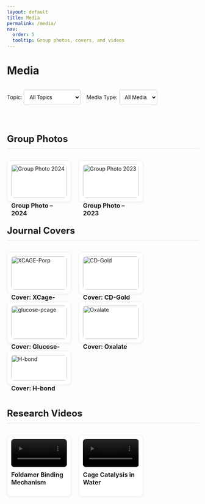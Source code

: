 ```yaml
---
layout: default
title: Media
permalink: /media/
nav:
  order: 5
  tooltip: Group photos, covers, and videos
---
```


<style>
.media-filters {
  display: flex;
  flex-wrap: wrap;
  gap: 15px;
  margin-bottom: 30px;
  align-items: center;
}

.media-filters select {
  padding: 10px;
  font-size: 14px;
  border-radius: 5px;
  border: 1px solid #ccc;
  background: white;
  cursor: pointer;
}

.media-section {
  margin-top: 60px;
}

.media-section h2 {
  font-size: 24px;
  border-bottom: 2px solid #eee;
  padding-bottom: 10px;
  margin-bottom: 30px;
}

.media-grid {
  display: flex;
  flex-wrap: wrap;
  gap: 20px;
}

.media-item {
  width: calc(33% - 20px);
  border: 1px solid #eee;
  padding: 10px;
  border-radius: 10px;
  box-shadow: 0 2px 6px rgba(0,0,0,0.05);
  background-color: #fff;
}

.media-item img,
.media-item video {
  width: 100%;
  border-radius: 8px;
  height: auto;
  display: block;
}

.media-item h3 {
  margin-top: 10px;
  font-size: 16px;
}
</style>

<script>
document.addEventListener("DOMContentLoaded", function () {
  const topicFilter = document.getElementById("topicFilter");
  const mediaFilter = document.getElementById("mediaFilter");
  const items = document.querySelectorAll(".media-item");

  function filterMedia() {
    const selectedTopic = topicFilter.value;
    const selectedMedia = mediaFilter.value;

    items.forEach(item => {
      const matchesTopic = (selectedTopic === "all" || item.dataset.topic === selectedTopic);
      const matchesMedia = (selectedMedia === "all" || item.dataset.media === selectedMedia);
      item.style.display = matchesTopic && matchesMedia ? "block" : "none";
    });
  }

  topicFilter.addEventListener("change", filterMedia);
  mediaFilter.addEventListener("change", filterMedia);
});
</script>

<h1>Media</h1>

<div class="media-filters">
  <label>Topic:
    <select id="topicFilter">
      <option value="all">All Topics</option>
      <option value="group">Group Photos</option>
      <option value="cover">Journal Covers</option>
      <option value="video">Research Videos</option>
    </select>
  </label>

  <label>Media Type:
    <select id="mediaFilter">
      <option value="all">All Media</option>
      <option value="image">Images</option>
      <option value="video">Videos</option>
    </select>
  </label>
</div>

<!-- GROUP PHOTOS -->
<div class="media-section">
  <h2>Group Photos</h2>
  <div class="media-grid">
    <div class="media-item" data-topic="group" data-media="image">
      <img src="/assets/media/group_photo_2024.jpg" alt="Group Photo 2024">
      <h3>Group Photo – 2024</h3>
    </div>
    <div class="media-item" data-topic="group" data-media="image">
      <img src="/assets/media/group_photo_2023.jpg" alt="Group Photo 2023">
      <h3>Group Photo – 2023</h3>
    </div>
  </div>
</div>

<!-- JOURNAL COVERS -->
<div class="media-section">
  <h2>Journal Covers</h2>
  <div class="media-grid">
    <div class="media-item" data-topic="cover" data-media="image">
      <img src="/assets/media/JACS-2020.jpg" alt="XCAGE-Porp">
      <h3>Cover: XCage-Porp</h3>
    </div>
    <div class="media-item" data-topic="cover" data-media="image">
      <img src="/assets/media/JACS-2021.jpg" alt="CD-Gold">
      <h3>Cover: CD-Gold</h3>
    </div>
    <div class="media-item" data-topic="cover" data-media="image">
      <img src="/assets/media/JACS-2021-2.jpg" alt="glucose-pcage">
      <h3>Cover: Glucose-pCage</h3>
    </div>
    <div class="media-item" data-topic="cover" data-media="image">
      <img src="/assets/media/Chem-Sci-2024.png" alt="Oxalate">
      <h3>Cover: Oxalate</h3>
    </div>
    <div class="media-item" data-topic="cover" data-media="image">
      <img src="/assets/media/Trends-Chem.jpg" alt="H-bond">
      <h3>Cover: H-bond</h3>
    </div>
  </div>
</div>

<!-- RESEARCH VIDEOS -->
<div class="media-section">
  <h2>Research Videos</h2>
  <div class="media-grid">
    <div class="media-item" data-topic="video" data-media="video">
      <video controls>
        <source src="/assets/media/foldamer-animation.mp4" type="video/mp4">
      </video>
      <h3>Foldamer Binding Mechanism</h3>
    </div>
    <div class="media-item" data-topic="video" data-media="video">
      <video controls>
        <source src="/assets/media/cage-catalysis-demo.mp4" type="video/mp4">
      </video>
      <h3>Cage Catalysis in Water</h3>
    </div>
  </div>
</div>
